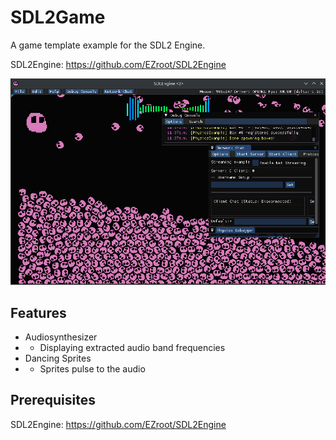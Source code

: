 # SDL2Game
A game template example for the SDL2 Engine.

SDL2Engine: https://github.com/EZroot/SDL2Engine

![SDL Game Screenshot](screenshottys/pinkboy.png)

## Features

- Audiosynthesizer 
- - Displaying extracted audio band frequencies
- Dancing Sprites
- - Sprites pulse to the audio

## Prerequisites

SDL2Engine: https://github.com/EZroot/SDL2Engine